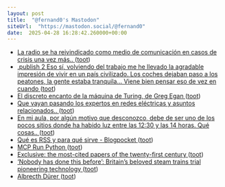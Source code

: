 ```yaml
---
layout: post
title:  "@fernand0's Mastodon"
siteUrl:  "https://mastodon.social/@fernand0"
date:  2025-04-28 16:28:42.260000+00:00
---
```

*  [La radio se ha reivindicado como medio de comunicación en casos de crisis una vez más.. ](https://mastodon.social/@fernand0/114416531685993814) ([toot](https://mastodon.social/@fernand0/114416531685993814))
*  [,publish 2 Eso sí, volviendo del trabajo me he llevado la agradable impresión de vivir en un país civilizado. Los coches dejaban paso a los peatones, la gente estaba tranquila... Viene bien pensar eso de vez en cuando ](https://mastodon.social/@fernand0/114416466330825515) ([toot](https://mastodon.social/@fernand0/114416466330825515))
*  [El discreto encanto de la máquina de Turing, de Greg Egan ](https://cuentosparaalgernon.wordpress.com/2025/04/15/el-discreto-encanto-de-la-maquina-de-turing-de-greg-egan) ([toot](https://mastodon.social/@fernand0/114416352441069878))
*  [Que vayan pasando los expertos en redes eléctricas y asuntos relacionados.. ](https://mastodon.social/@fernand0/114416285593426936) ([toot](https://mastodon.social/@fernand0/114416285593426936))
*  [En mi aula, por algún motivo que desconozco, debe de ser uno de los pocos sitios donde ha habido luz entre las 12:30 y las 14 horas. Qué cosas.. ](https://mastodon.social/@fernand0/114416275980769532) ([toot](https://mastodon.social/@fernand0/114416275980769532))
*  [Qué es RSS y para qué sirve - Blogpocket ](http://lanzatu.blog/2014/08/02/que-es-rss-y-para-que-sirve) ([toot](https://mastodon.social/@fernand0/114416092285378064))
*  [MCP Run Python ](https://simonwillison.net/2025/Apr/18/mcp-run-python) ([toot](https://mastodon.social/@fernand0/114415914813233074))
*  [Exclusive: the most-cited papers of the twenty-first century ](https://www.nature.com/articles/d41586-025-01125-) ([toot](https://mastodon.social/@fernand0/114415502561129585))
*  [‘Nobody has done this before’: Britain’s beloved steam trains trial pioneering technology ](https://www.theguardian.com/uk-news/2025/apr/19/nobody-has-done-this-before-britains-beloved-steam-trains-trial-pioneering-technolog) ([toot](https://mastodon.social/@fernand0/114415387061442919))
*  [Albrecth Dürer ](https://www.flickr.com/photos/fernand0/54463773329) ([toot](https://mastodon.social/@fernand0/114415288113253337))
